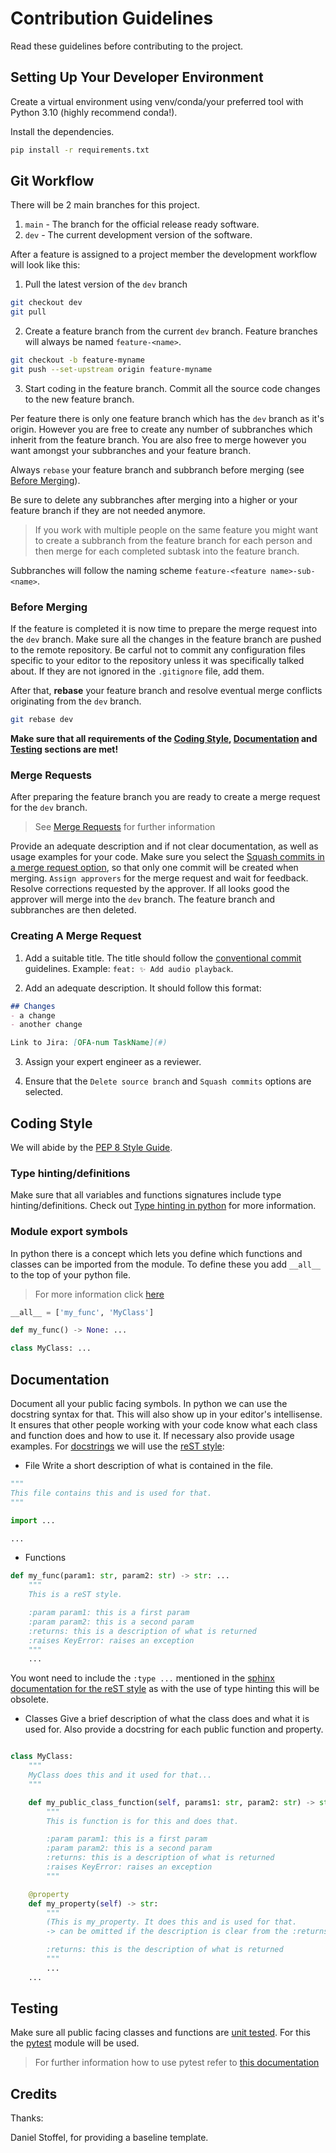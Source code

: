 # Contribution Guidelines

Read these guidelines before contributing to the project.

## Setting Up Your Developer Environment

Create a virtual environment using venv/conda/your preferred tool with Python 3.10 (highly recommend conda!).

Install the dependencies.
```bash
pip install -r requirements.txt
```

## Git Workflow

There will be 2 main branches for this project.

1. `main` - The branch for the official release ready software.
1. `dev` - The current development version of the software.

After a feature is assigned to a project member the development workflow will look like this:

1. Pull the latest version of the `dev` branch

```bash
git checkout dev
git pull
```

2. Create a feature branch from the current `dev` branch. Feature branches will always be named `feature-<name>`.

```bash
git checkout -b feature-myname
git push --set-upstream origin feature-myname
```

3. Start coding in the feature branch. Commit all the source code changes to the new feature branch.

Per feature there is only one feature branch which has the `dev` branch as it's origin. However you are free to create any number of subbranches which inherit from the feature branch. You are also free to merge however you want amongst your subbranches and your feature branch.

Always `rebase` your feature branch and subbranch before merging (see [Before Merging](#before-merging)).

Be sure to delete any subbranches after merging into a higher or your feature branch if they are not needed anymore.

> If you work with multiple people on the same feature you might want to create a subbranch from the feature branch for each person and then merge for each completed subtask into the feature branch.

Subbranches will follow the naming scheme `feature-<feature name>-sub-<name>`.

### Before Merging

If the feature is completed it is now time to prepare the merge request into the `dev` branch. Make sure all the changes in the feature branch are pushed to the remote repository. Be carful not to commit any configuration files specific to your editor to the repository unless it was specifically talked about. If they are not ignored in the `.gitignore` file, add them.

After that, **rebase** your feature branch and resolve eventual merge conflicts originating from the `dev` branch.

```bash
git rebase dev
```

**Make sure that all requirements of the [Coding Style](#coding-style), [Documentation](#documentation) and [Testing](#testing) sections are met!**

### Merge Requests

After preparing the feature branch you are ready to create a merge request for the `dev` branch.

> See [Merge Requests](https://docs.gitlab.com/ee/user/project/merge_requests/) for further information

Provide an adequate description and if not clear documentation, as well as usage examples for your code. Make sure you select the [Squash commits in a merge request option](https://docs.gitlab.com/ee/user/project/merge_requests/squash_and_merge.html#set-default-squash-options-for-a-merge-request), so that only one commit will be created when merging. `Assign approvers` for the merge request and wait for feedback.
Resolve corrections requested by the approver.
If all looks good the approver will merge into the `dev` branch. The feature branch and subbranches are then deleted.

### Creating A Merge Request

1. Add a suitable title. The title should follow the [conventional commit](https://www.conventionalcommits.org/en/v1.0.0/) guidelines. Example: `feat: ✨ Add audio playback`.

2. Add an adequate description. It should follow this format:

```md
## Changes
- a change
- another change

Link to Jira: [OFA-num TaskName](#)
```

3. Assign your expert engineer as a reviewer.

4. Ensure that the `Delete source branch` and `Squash commits` options are selected.

## Coding Style

We will abide by the [PEP 8 Style Guide](https://peps.python.org/pep-0008/).

### Type hinting/definitions

Make sure that all variables and functions signatures include type hinting/definitions. Check out [Type hinting in python](https://mypy.readthedocs.io/en/stable/cheat_sheet_py3.html) for more information.

### Module export symbols

In python there is a concept which lets you define which functions and classes can be imported from the module. To define these you add `__all__` to the top of your python file.

> For more information click [here](https://www.geeksforgeeks.org/python-__all__/)

```python
__all__ = ['my_func', 'MyClass']

def my_func() -> None: ...

class MyClass: ...
```

## Documentation

Document all your public facing symbols. In python we can use the docstring syntax for that. This will also show up in your editor's intellisense. It ensures that other people working with your code know what each class and function does and how to use it. If necessary also provide usage examples.
For [docstrings](https://peps.python.org/pep-0257/) we will use the [reST style](https://sphinx-rtd-tutorial.readthedocs.io/en/latest/docstrings.html):

- File
  Write a short description of what is contained in the file.

```python
"""
This file contains this and is used for that.
"""

import ...

...
```

- Functions

```python
def my_func(param1: str, param2: str) -> str: ...
    """
    This is a reST style.

    :param param1: this is a first param
    :param param2: this is a second param
    :returns: this is a description of what is returned
    :raises KeyError: raises an exception
    """
    ...
```

You wont need to include the `:type ...` mentioned in the [sphinx documentation for the reST style](https://sphinx-rtd-tutorial.readthedocs.io/en/latest/docstrings.html) as with the use of type hinting this will be obsolete.

- Classes
  Give a brief description of what the class does and what it is used for. Also provide a docstring for each public function and property.

```python

class MyClass:
    """
    MyClass does this and it used for that...
    """

    def my_public_class_function(self, params1: str, param2: str) -> str:
        """
        This is function is for this and does that.

        :param param1: this is a first param
        :param param2: this is a second param
        :returns: this is a description of what is returned
        :raises KeyError: raises an exception
        """

    @property
    def my_property(self) -> str:
        """
        (This is my_property. It does this and is used for that.
        -> can be omitted if the description is clear from the :returns section)

        :returns: this is the description of what is returned
        """
        ...
    ...

```

## Testing

Make sure all public facing classes and functions are [unit tested](https://en.wikipedia.org/wiki/Unit_testing). For this the [pytest](https://docs.pytest.org/en/7.2.x/) module will be used.

> For further information how to use pytest refer to [this documentation](https://docs.pytest.org/en/7.2.x/)

## Credits

Thanks:

Daniel Stoffel, for providing a baseline template.
